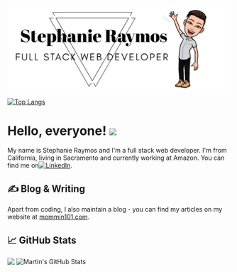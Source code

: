 ![GitHub Logo](images/githubLogo.png)


[![Top Langs](https://github-readme-stats.vercel.app/api/top-langs/?username=stephanieraymos&layout=compact)](https://github.com/stephanieraymos/github-readme-stats)


# Hello, everyone! <img src="https://raw.githubusercontent.com/MartinHeinz/MartinHeinz/master/wave.gif" width="30px">

My name is Stephanie Raymos and I'm a full stack web developer. I'm from California, living in Sacramento and currently working at Amazon. You can find me on[![LinkedIn][3.2]][3].

## &#x270d; Blog & Writing

Apart from coding, I also maintain a blog - you can find my articles on my website at [mommin101.com](https://mommin101.com/).


## &#x1f4c8; GitHub Stats

  <img align="center" src="https://github-readme-stats.vercel.app/api/top-langs/?username=stephanieraymos&hide=java,html&title_color=ffffff&text_color=c9cacc&icon_color=2bbc8a&bg_color=1d1f21" />
  <img align="center" src="https://github-readme-stats.vercel.app/api?username=stephanieraymos&show_icons=true&line_height=27&count_private=true&title_color=ffffff&text_color=c9cacc&icon_color=2bbc8a&bg_color=1d1f21" alt="Martin's GitHub Stats" />
  

<!-- links to social media icons -->

<!-- icons with padding -->

[2.1]: http://i.imgur.com/0o48UoR.png (github icon with padding)

<!-- icons without padding -->

[2.2]: http://i.imgur.com/9I6NRUm.png (github icon without padding)
[3.2]: https://www.google.com/search?q=linkedin+icon&tbm=isch&ved=2ahUKEwjK8LO6vtDrAhVV_KwKHUPMDjQQ2-cCegQIABAA&oq=linkedin+icon&gs_lcp=CgNpbWcQAzICCAAyAggAMgYIABAHEB4yBggAEAcQHjIGCAAQBxAeMgYIABAHEB4yBggAEAcQHjIGCAAQBxAeMgYIABAHEB4yBggAEAcQHlCOpAJYkK8CYOWvAmgAcAB4AIABjwKIAZgPkgEDMi04mAEAoAEBqgELZ3dzLXdpei1pbWfAAQE&sclient=img&ei=bLdSX8qKBdX4swXDmLugAw&bih=888&biw=1920#imgrc=JdyXos__tp7KHM.png (LinkedIn icon without padding)


<!-- links to your social media accounts -->

[2]: https://github.com/stephanieraymos
[3]: https://www.linkedin.com/in/stephanieraymos/


<!-- Resources -->
<!-- Icons: https://simpleicons.org/ -->
<!-- GitHub Stats: https://github.com/anuraghazra/github-readme-stats -->
<!-- Emojis: https://emojipedia.org/emoji/ -->
<!-- HTML Emojis: https://www.fileformat.info/index.htm -->
<!-- Shields: https://shields.io/ -->
<!-- Awesome GitHub Profile README: https://github.com/abhisheknaiidu/awesome-github-profile-readme -->
